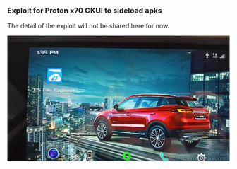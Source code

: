 ### Exploit for Proton x70 GKUI to sideload apks
The detail of the exploit will not be shared here for now.

![](../assets/X70-GKUI-02.jpeg)

